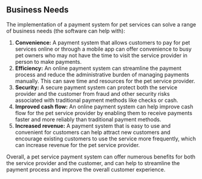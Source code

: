 ## Business Needs

The implementation of a payment system for pet services can solve a range of business needs (the software can help with):

1. **Convenience:** A payment system that allows customers to pay for pet services online or through a mobile app can offer convenience to busy pet owners who may not have the time to visit the service provider in person to make payments.
1. **Efficiency:** An online payment system can streamline the payment process and reduce the administrative burden of managing payments manually. This can save time and resources for the pet service provider.
1. **Security:** A secure payment system can protect both the service provider and the customer from fraud and other security risks associated with traditional payment methods like checks or cash.
1. **Improved cash flow:** An online payment system can help improve cash flow for the pet service provider by enabling them to receive payments faster and more reliably than traditional payment methods.
1. **Increased revenue:** A payment system that is easy to use and convenient for customers can help attract new customers and encourage existing customers to use the service more frequently, which can increase revenue for the pet service provider.

Overall, a pet service payment system can offer numerous benefits for both the service provider and the customer, and can help to streamline the payment process and improve the overall customer experience.